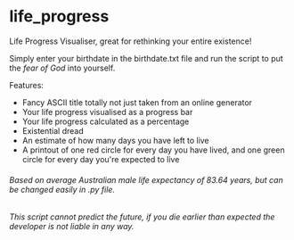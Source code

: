# life_progress
Life Progress Visualiser, great for rethinking your entire existence!

Simply enter your birthdate in the birthdate.txt file and run the script to put the *fear of God* into yourself.

Features: 
- Fancy ASCII title totally not just taken from an online generator
- Your life progress visualised as a progress bar
- Your life progress calculated as a percentage
- Existential dread
- An estimate of how many days you have left to live
- A printout of one red circle for every day you have lived, and one green circle for every day you're expected to live

###### Based on average Australian male life expectancy of 83.64 years, but can be changed easily in .py file.

###### *This script cannot predict the future, if you die earlier than expected the developer is not liable in any way.*
